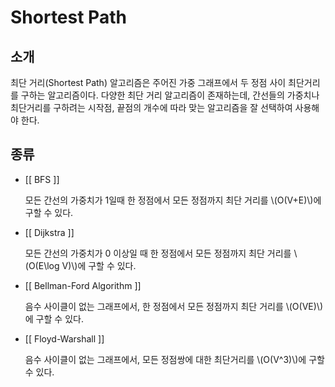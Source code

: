 # Shortest Path

## 소개

최단 거리(Shortest Path) 알고리즘은 주어진 가중 그래프에서 두 정점 사이 최단거리를 구하는 알고리즘이다. 다양한 최단 거리 알고리즘이 존재하는데, 간선들의 가중치나 최단거리를 구하려는 시작점, 끝점의 개수에 따라 맞는 알고리즘을 잘 선택하여 사용해야 한다.

## 종류

* [[ BFS ]]

  모든 간선의 가중치가 1일때 한 정점에서 모든 정점까지 최단 거리를 \\(O(V+E)\\)에 구할 수 있다.

* [[ Dijkstra ]]

  모든 간선의 가중치가 0 이상일 때 한 정점에서 모든 정점까지 최단 거리를 \\(O(E\log V)\\)에 구할 수 있다.

* [[ Bellman-Ford Algorithm ]]

  음수 사이클이 없는 그래프에서, 한 정점에서 모든 정점까지 최단 거리를 \\(O(VE)\\)에 구할 수 있다.

* [[ Floyd-Warshall ]]

  음수 사이클이 없는 그래프에서, 모든 정점쌍에 대한 최단거리를 \\(O(V^3)\\)에 구할 수 있다.

